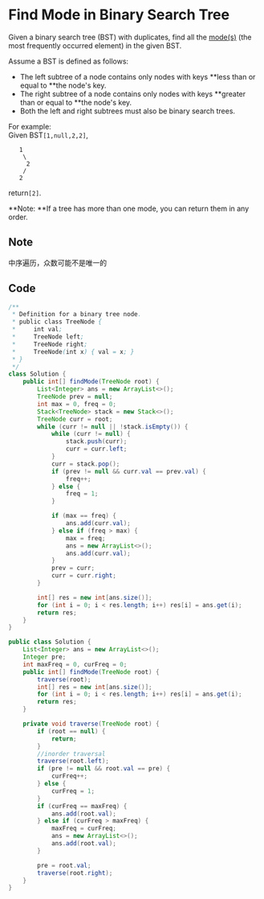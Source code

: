 # Find Mode in Binary Search Tree

Given a binary search tree (BST) with duplicates, find all the [mode(s)](https://en.wikipedia.org/wiki/Mode_\(statistics\)) (the most frequently occurred element) in the given BST.

Assume a BST is defined as follows:

* The left subtree of a node contains only nodes with keys **less than or equal to **the node's key.
* The right subtree of a node contains only nodes with keys **greater than or equal to **the node's key.
* Both the left and right subtrees must also be binary search trees.

For example:\
Given BST`[1,null,2,2]`,

```
   1
    \
     2
    /
   2
```

return`[2]`.

**Note: **If a tree has more than one mode, you can return them in any order.

## Note

中序遍历，众数可能不是唯一的

## Code

```java
/**
 * Definition for a binary tree node.
 * public class TreeNode {
 *     int val;
 *     TreeNode left;
 *     TreeNode right;
 *     TreeNode(int x) { val = x; }
 * }
 */
class Solution {
    public int[] findMode(TreeNode root) {
        List<Integer> ans = new ArrayList<>();
        TreeNode prev = null;
        int max = 0, freq = 0;
        Stack<TreeNode> stack = new Stack<>();
        TreeNode curr = root;
        while (curr != null || !stack.isEmpty()) {
            while (curr != null) {
                stack.push(curr);
                curr = curr.left;
            }
            curr = stack.pop();
            if (prev != null && curr.val == prev.val) {
                freq++;
            } else {
                freq = 1;
            }

            if (max == freq) {
                ans.add(curr.val);
            } else if (freq > max) {
                max = freq;
                ans = new ArrayList<>();
                ans.add(curr.val);
            }
            prev = curr;
            curr = curr.right;
        }

        int[] res = new int[ans.size()];
        for (int i = 0; i < res.length; i++) res[i] = ans.get(i);
        return res;
    }
}
```

```java
public class Solution {
    List<Integer> ans = new ArrayList<>();
    Integer pre;
    int maxFreq = 0, curFreq = 0;
    public int[] findMode(TreeNode root) {
        traverse(root);
        int[] res = new int[ans.size()];
        for (int i = 0; i < res.length; i++) res[i] = ans.get(i);
        return res;
    }

    private void traverse(TreeNode root) {
        if (root == null) {
            return;
        }
        //inorder traversal
        traverse(root.left);
        if (pre != null && root.val == pre) {
            curFreq++;
        } else {
            curFreq = 1;
        }
        if (curFreq == maxFreq) {
            ans.add(root.val);
        } else if (curFreq > maxFreq) {
            maxFreq = curFreq;
            ans = new ArrayList<>();
            ans.add(root.val);
        } 

        pre = root.val;
        traverse(root.right);
    }
}
```
